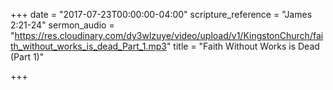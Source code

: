 +++
date = "2017-07-23T00:00:00-04:00"
scripture_reference = "James 2:21-24"
sermon_audio = "https://res.cloudinary.com/dy3wlzuye/video/upload/v1/KingstonChurch/faith_without_works_is_dead_Part_1.mp3"
title = "Faith Without Works is Dead (Part 1)"

+++
